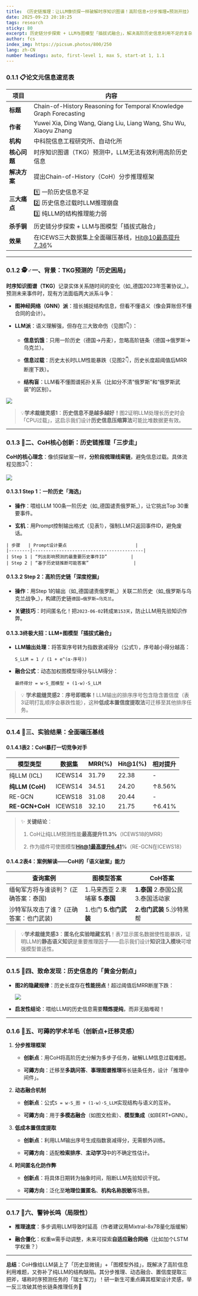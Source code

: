 ```yaml
---
title: ​《历史链推理：让LLM像侦探一样破解时序知识图谱！高阶信息+分步推理=预测开挂》
date: 2025-09-23 20:10:25
tags: research
sticky: 80
excerpt: 历史链分步探索 + LLM与图模型「插拔式融合」，解决高阶历史信息利用不足的复杂TKGF。
author: fcs
index_img: https://picsum.photos/800/250
lang: zh-CN
number headings: auto, first-level 1, max 5, start-at 1, 1.1
---
```

### 0.1.1 📋 ​**​论文元信息速览表​**​

| 项目           | 内容                                                                  |
| ------------ | ------------------------------------------------------------------- |
| ​**​标题​**​   | Chain-of-History Reasoning for Temporal Knowledge Graph Forecasting |
| ​**​作者​**​   | Yuwei Xia, Ding Wang, Qiang Liu, Liang Wang, Shu Wu, Xiaoyu Zhang   |
| ​**​机构​**​   | 中科院信息工程研究所、自动化所                                                     |
| ​**​核心问题​**​ | 时序知识图谱（TKG）预测中，LLM无法有效利用高阶历史信息                                      |
| ​**​解决方案​**​ | 提出Chain-of-History（CoH）分步推理框架                                       |
| ​**​三大痛点​**​ | 1️⃣ 一阶历史信息不足  <br>2️⃣ 历史信息过载时LLM推理崩盘  <br>3️⃣ 纯LLM的结构推理能力弱          |
| ​**​杀手锏​**​  | 历史链分步探索 + LLM与图模型「插拔式融合」                                            |
| ​**​效果​**​   | 在ICEWS三大数据集上全面碾压基线，Hit@10最高提升7.36%                                  |

---

### 0.1.2 🕵️♂️ ​**​一、背景：TKG预测的「历史困局」​**​

​**​时序知识图谱（TKG）​**​ 记录实体关系随时间的变化（如_德国2023年签署协议_）。预测未来事件时，现有方法面临两大派系斗争：

- ​**​图神经网络（GNN）派​**​：擅长捕捉结构信息，但看不懂语义（像会算账但不懂合同的会计）。
    
- ​**​LLM派​**​：语义理解强，但存在三大致命伤（见图1👇）：
    
    - ​**​信息饥饿​**​：只用一阶历史（德国→丹麦），忽略高阶链条（德国→俄罗斯→乌克兰）。
        
    - ​**​信息过载​**​：历史太长时LLM性能暴跌（见图2👇，历史长度超阈值后MRR断崖下跌）。
        
    - ​**​结构盲​**​：LLM看不懂图谱拓扑关系（比如分不清“俄罗斯”和“俄罗斯武装”的区别）。
        
    

![](https://hunyuan-plugin-private-1258344706.cos.ap-nanjing.myqcloud.com/pdf_youtu/img/ec34b42c644c011291d095d923cf209d-image.png?q-sign-algorithm=sha1&q-ak=AKID372nLgqocp7HZjfQzNcyGOMTN3Xp6FEA&q-sign-time=1758629091%3B2073989091&q-key-time=1758629091%3B2073989091&q-header-list=host&q-url-param-list=&q-signature=943fc5978f17f6cd5891898a3f462f4c8bd0ec65)

> 💡 ​**​学术裁缝灵感1​**​：​**​历史信息不是越多越好！​**​ 图2证明LLM处理长历史时会「CPU过载」，这启示我们设计​**​历史信息压缩算法​**​可能比堆数据更有效。

---

### 0.1.3 🧩 ​**​二、CoH核心创新：历史链推理「三步走」​**​

​**​CoH的核心理念​**​：像侦探破案一样，​**​分阶段梳理线索链​**​，避免信息过载。具体流程见图3👇：

![](https://hunyuan-plugin-private-1258344706.cos.ap-nanjing.myqcloud.com/pdf_youtu/img/529186f1bcb78405520994bd0e0bc38a-image.png?q-sign-algorithm=sha1&q-ak=AKID372nLgqocp7HZjfQzNcyGOMTN3Xp6FEA&q-sign-time=1758629093%3B2073989093&q-key-time=1758629093%3B2073989093&q-header-list=host&q-url-param-list=&q-signature=86e5ab019dcf6eb5141c8e0785246ad75b40a35a)

#### 0.1.3.1 ​**​Step 1：一阶历史「海选」​**​

- ​**​操作​**​：喂给LLM 100条一阶历史（如_德国谴责俄罗斯_），让它挑出Top 30重要事件。
    
- ​**​玄机​**​：用Prompt控制输出格式（见表1），强制LLM只返回事件ID，避免废话。
    

```
| 步骤   | Prompt设计要点                          |
|--------|------------------------------------------|
| Step 1 | “列出影响预测的最重要历史事件ID”         |
| Step 2 | “基于历史链推断可能答案”                 |
```

#### 0.1.3.2 ​**​Step 2：高阶历史链「深度挖掘」​**​

- ​**​操作​**​：用Step 1的输出（如_德国谴责俄罗斯_）关联二阶历史（如_俄罗斯与乌克兰战争_），构建历史链`德国→俄罗斯→乌克兰`。
    
- ​**​关键技巧​**​：时间匿名化！把`2023-06-02`转成`第153天`，防止LLM用先验知识作弊。
    

#### 0.1.3.3 ​**​终极大招：LLM+图模型「插拔式融合」​**​

- ​**​LLM输出处理​**​：将答案序号转为指数衰减得分（公式1），序号越小得分越高：
    
    `S_LLM = 1 / (1 + e^(α·序号))`
    
- ​**​融合公式​**​：动态加权图模型得分与LLM得分：
    
    `最终得分 = w·S_图模型 + (1-w)·S_LLM`
    

> 💡 ​**​学术裁缝灵感2​**​：​**​序号即概率！​**​ LLM输出的排序序号包含隐含置信度（表3证明打乱顺序会暴跌性能），这种​**​低成本置信度提取法​**​可迁移至其他排序任务。

---

### 0.1.4 🚀 ​**​三、实验结果：全面碾压基线​**​

#### 0.1.4.1 ​**​表2：CoH暴打一切竞争对手​**​

|模型类型|数据集|MRR(%)|Hit@1(%)|​**​相对提升​**​|
|---|---|---|---|---|
|纯LLM (ICL)|ICEWS14|31.79|22.38|-|
|​**​纯LLM (CoH)​**​|ICEWS14|34.51|24.20|↑8.56%|
|RE-GCN|ICEWS18|31.08|20.44|-|
|​**​RE-GCN+CoH​**​|ICEWS18|32.10|21.75|↑6.41%|

> ✨ ​**​关键结论​**​：
> 
> 1. CoH让纯LLM预测性能​**​最高提升11.3%​**​（ICEWS18的MRR）
>     
> 2. 作为插件可使图模型​**​Hit@1最高提升6.41%​**​（RE-GCN在ICEWS18）
>     

#### 0.1.4.2 ​**​表4：案例解读——CoH的「语义破案」能力​**​

|查询案例|图模型答案|​**​CoH答案​**​|
|---|---|---|
|缅甸军方将与谁谈判？ (正确答案：泰国)|1.马来西亚 2.柬埔寨 ​**​5.泰国​**​|​**​1.泰国​**​ 2.泰国公民 3.泰国活动家|
|沙特军队攻击了谁？ (正确答案：也门武装)|1.也门 ​**​5.也门武装​**​|​**​2.也门武装​**​ 5.沙特黑帮|

> 💡 ​**​学术裁缝灵感3​**​：​**​匿名化实验暗藏玄机​**​！表7显示匿名数据使性能暴跌，证明LLM的​**​静态语义知识​**​是重要推理因子——启示我们设计​**​知识注入模块​**​可增强模型普适性。

---

### 0.1.5 🧪 ​**​四、致命发现：历史信息的「黄金分割点」​**​

- ​**​图2的隐藏规律​**​：历史长度存在​**​性能拐点​**​！超过阈值后MRR断崖下跌：
    
    ![](https://hunyuan-plugin-private-1258344706.cos.ap-nanjing.myqcloud.com/pdf_youtu/img/cc2294e78794b6a3c14d7db9e61ca469-image.png?q-sign-algorithm=sha1&q-ak=AKID372nLgqocp7HZjfQzNcyGOMTN3Xp6FEA&q-sign-time=1758629107%3B2073989107&q-key-time=1758629107%3B2073989107&q-header-list=host&q-url-param-list=&q-signature=c352b1bf8a09b4991c7a4fb047c54f5b809871b4)
    
- ​**​启发性结论​**​：喂给LLM的历史信息需要​**​精炼提纯​**​，而非无脑堆砌！
    

---

### 0.1.6 💎 ​**​五、可薅的学术羊毛（创新点+迁移灵感）​**​

1. ​**​分步推理框架​**​
    
    - ​**​创新点​**​：用CoH将高阶历史分解为多步子任务，破解LLM信息过载难题。
        
    - ​**​可薅方向​**​：迁移至​**​多跳问答​**​、​**​事理图谱推理​**​等长链条任务，设计「推理中间件」。
        
    
2. ​**​动态融合机制​**​
    
    - ​**​创新点​**​：公式`S = w·S_图 + (1-w)·S_LLM`实现结构与语义的互补。
        
    - ​**​可薅方向​**​：用于​**​多模态融合​**​（如图文检索）、​**​模型集成​**​（如BERT+GNN）。
        
    
3. ​**​低成本置信度提取​**​
    
    - ​**​创新点​**​：利用LLM输出序号生成指数衰减得分，无需额外训练。
        
    - ​**​可薅方向​**​：适配​**​检索排序​**​、​**​主动学习​**​中的不确定性估计。
        
    
4. ​**​时间匿名化防作弊​**​
    
    - ​**​创新点​**​：将具体日期转为抽象时间，阻断LLM先验知识干扰。
        
    - ​**​可薅方向​**​：泛化至​**​地理位置匿名​**​、​**​机构名称脱敏​**​等场景。
        
    

---

### 0.1.7 🚨 ​**​六、警钟长鸣（局限性）​**​

- ​**​推理速度​**​：多步调用LLM导致时延高（作者建议用Mixtral-8x7B量化版缓解）
    
- ​**​融合僵化​**​：权重w需手动调整，未来可探索​**​自适应融合网络​**​（比如加个LSTM学权重？）
    

---

​**​总结​**​：CoH像给LLM装上了「历史显微镜」+「图模型外挂」，既解决了高阶信息利用难题，又弥补了纯LLM的结构缺陷。其分步推理、动态融合、置信度提取三把斧，堪称时序预测任务的「瑞士军刀」！研一新生可重点薅其框架设计灵感，举一反三攻破其他长链条推理任务💪